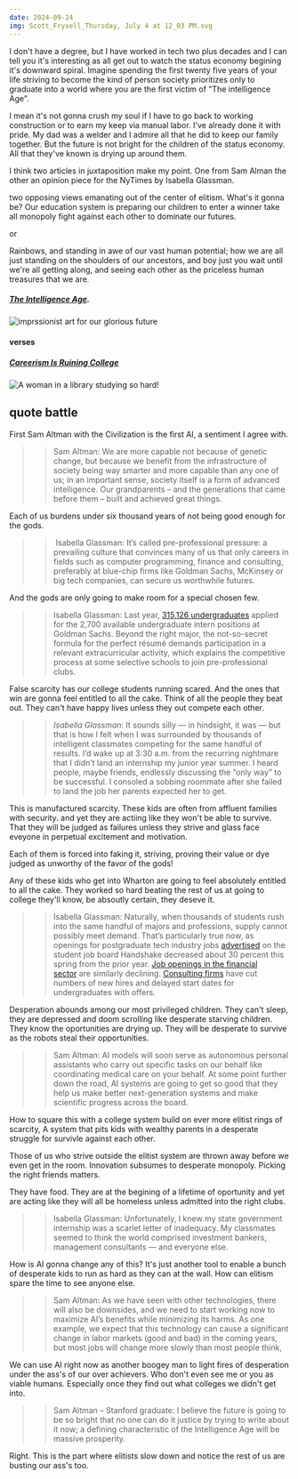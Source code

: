 ```yaml
---
date: 2024-09-24
img: Scott_Fryxell_Thursday, July 4 at 12_03 PM.svg
---
```


I don't have a degree, but I have worked in tech two plus decades and I can tell you it's interesting as all get out to watch the status economy begining it's downward spiral. Imagine spending the first twenty five years of your life striving to become the kind of person society prioritizes only to graduate into a world where you are the first victim of "The intelligence Age".

I mean it's not gonna crush my soul if I have to go back to working construction or to earn my keep via manual labor. I've already done it with pride. My dad was a welder and I admire all that he did to keep our family together. But the future is not bright for the children of the status economy. All that they've known is drying up around them.

I think two articles in juxtaposition make my point. One from Sam Alman the other an opinion piece for the NyTimes by Isabella Glassman.

two opposing views emanating out of the center of elitism. What's it gonna be? Our education system is preparing our children to enter a winner take all monopoly fight against each other to dominate our futures.

or

Rainbows, and standing in awe of our vast human potential; how we are all just standing on the shoulders of our ancestors, and boy just you wait until we're all getting along, and seeing each other as the priceless human treasures that we are.

##### [The Intelligence Age](https://ia.samaltman.com/).
![imprssionist art for our glorious future](https://sama-ia.vercel.app/images/cover.png)

#### verses

##### [Careerism Is Ruining College](https://www.nytimes.com/2024/09/24/opinion/college-linkedin-finance-consulting.html)

![A woman in a library studying so hard!](https://static01.nyt.com/images/2024/09/24/opinion/24glassman/24glassman-facebookJumbo.jpg)

## quote battle

First Sam Altman with the Civilization is the first AI, a sentiment I agree with.

>> Sam Altman: We are more capable not because of genetic change, but because we benefit from the infrastructure of society being way smarter and more capable than any one of us; in an important sense, society itself is a form of advanced intelligence. Our grandparents – and the generations that came before them – built and achieved great things.

 Each of us burdens under six thousand years of not being good enough for the gods.

>> Isabella Glassman: It’s called pre-professional pressure: a prevailing culture that convinces many of us that only careers in fields such as computer programming, finance and consulting, preferably at blue-chip firms like Goldman Sachs, McKinsey or big tech companies, can secure us worthwhile futures.

And the gods are only going to make room for a special chosen few.

>> Isabella Glassman: Last year, [315,126 undergraduates](https://www.businessinsider.com/goldman-internship-just-got-harder-summer-analyst-acceptance-rate-2024) applied for the 2,700 available undergraduate intern positions at Goldman Sachs. Beyond the right major, the not-so-secret formula for the perfect résumé demands participation in a relevant extracurricular activity, which explains the competitive process at some selective schools to join pre-professional clubs.

False scarcity has our college students running scared. And the ones that win are gonna feel entitled to all the cake. Think of all the people they beat out.  They can't have happy lives unless they out compete each other.

>>*Isabella Glassman*: It sounds silly — in hindsight, it was — but that is how I felt when I was surrounded by thousands of intelligent classmates competing for the same handful of results. I’d wake up at 3:30 a.m. from the recurring nightmare that I didn’t land an internship my junior year summer. I heard people, maybe friends, endlessly discussing the “only way” to be successful. I consoled a sobbing roommate after she failed to land the job her parents expected her to get.

This is manufactured scarcity. These kids are often from affluent families with security. and yet they are actiing like they won't be able to survive. That they will be judged as failures unless they strive and glass face eveyone in perpetual excitement and motivation.

Each of them is forced into faking it, striving, proving their value or dye judged as unworthy of the favor of the gods!

Any of these kids who get into Wharton are going to feel absolutely entitled to all the cake. They worked so hard beating the rest of us at going to college they'll know, be absoutly certain, they deseve it.

>> Isabella Glassman: Naturally, when thousands of students rush into the same handful of majors and professions, supply cannot possibly meet demand. That’s particularly true now, as openings for postgraduate tech industry jobs [advertised](https://www.wsj.com/lifestyle/careers/computer-science-majors-job-market-7ad443bf) on the student job board Handshake decreased about 30 percent this spring from the prior year. [Job openings in the financial sector](https://www.retailbankerinternational.com/analysis/inflation-market-turbulence-contributing-to-decline-in-finance-jobs/) are similarly declining. [Consulting firms](https://www.reveliolabs.com/news/business/the-view-from-30k-feet-tough-times-ahead-for-consulting/#:~:text=First%2C%20we%20find%20that%20despite,dates%20for%20undergraduates%20and%20MBAs.) have cut numbers of new hires and delayed start dates for undergraduates with offers.

Desperation abounds among our most privileged children. They can't sleep, they are depressed and doom scrolling like desperate starving children.  They know the oportunities are drying up. They will be desperate to survive as the robots steal their opportunities.

>> Sam Altman: AI models will soon serve as autonomous personal assistants who carry out specific tasks on our behalf like coordinating medical care on your behalf. At some point further down the road, AI systems are going to get so good that they help us make better next-generation systems and make scientific progress across the board.

How to square this with a college system build on ever more elitist rings of scarcity, A system that pits kids with wealthy parents in a desperate struggle for survivle against each other.

Those of us who strive outside the elitist system are thrown away before we even get in the room. Innovation subsumes to desperate monopoly. Picking the right friends matters.

They have food. They are at the begining of a lifetime of oportunity and yet are acting like they will all be homeless unless admitted into the right clubs.

>> Isabella Glassman: Unfortunately, I knew my state government internship was a scarlet letter of inadequacy. My classmates seemed to think the world comprised investment bankers, management consultants — and everyone else.

How is AI gonna change any of this? It's just another tool to enable a bunch of desperate kids to run as hard as they can at the wall.  How can elitism spare the time to see anyone else.

>> Sam Altman: As we have seen with other technologies, there will also be downsides, and we need to start working now to maximize AI’s benefits while minimizing its harms. As one example, we expect that this technology can cause a significant change in labor markets (good and bad) in the coming years, but most jobs will change more slowly than most people think,

We can use AI right now as another boogey man to light fires of desperation under the ass's of our over achievers. Who don't even see me or you as viable humans. Especially once they find out what colleges we didn't get into.

>> Sam Altman – Stanford graduate: I believe the future is going to be so bright that no one can do it justice by trying to write about it now; a defining characteristic of the Intelligence Age will be massive prosperity.

Right.  This is the part where elitists slow down and notice the rest of us are busting our ass's too.
